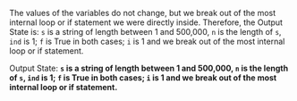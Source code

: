 The values of the variables do not change, but we break out of the most internal loop or if statement we were directly inside. Therefore, the Output State is: `s` is a string of length between 1 and 500,000, `n` is the length of `s`, `ind` is 1; `f` is True in both cases; `i` is 1 and we break out of the most internal loop or if statement.

Output State: **`s` is a string of length between 1 and 500,000, `n` is the length of `s`, `ind` is 1; `f` is True in both cases; `i` is 1 and we break out of the most internal loop or if statement.**